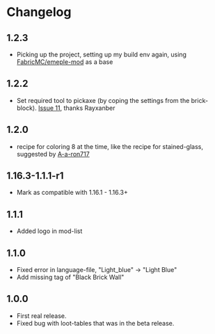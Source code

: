 # Changelog

## 1.2.3
* Picking up the project, setting up my build env again, using [FabricMC/emeple-mod](https://github.com/FabricMC/fabric-example-mod) as a base

## 1.2.2
* Set required tool to pickaxe (by coping the settings from the brick-block). [Issue 11](https://github.com/puggan/mc-colorbricks/issues/11), thanks Rayxanber

## 1.2.0
* recipe for coloring 8 at the time, like the recipe for stained-glass, suggested by [A-a-ron717](https://github.com/puggan/mc-colorbricks/issues/5)

## 1.16.3-1.1.1-r1
* Mark as compatible with 1.16.1 - 1.16.3+

## 1.1.1
* Added logo in mod-list

## 1.1.0
* Fixed error in language-file, "Light_blue" -> "Light Blue"
* Add missing tag of "Black Brick Wall"

## 1.0.0
* First real release.
* Fixed bug with loot-tables that was in the beta release.





